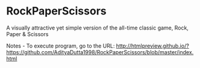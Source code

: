 # RockPaperScissors
A visually attractive yet simple version of the all-time classic game, Rock, Paper &amp; Scissors

Notes - 
To execute program, go to the URL: 
http://htmlpreview.github.io/?https://github.com/AdityaDutta1998/RockPaperScissors/blob/master/index.html
